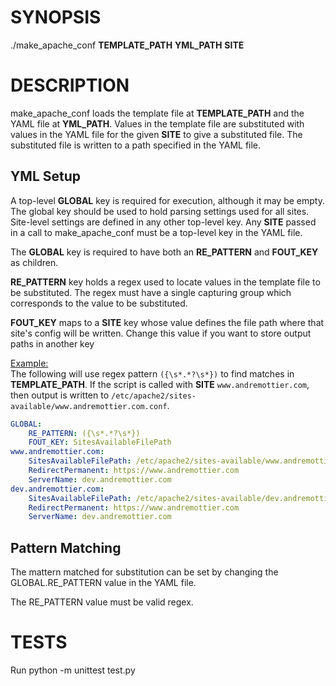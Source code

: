 
# SYNOPSIS

./make_apache_conf **TEMPLATE_PATH** **YML_PATH** **SITE**  

# DESCRIPTION

make_apache_conf loads the template file at **TEMPLATE_PATH** and the YAML file at **YML_PATH**. Values in the template file are substituted with values in the YAML file for the given **SITE** to give a substituted file. The substituted file is written to a path specified in the YAML file.  

## YML Setup  
A top-level **GLOBAL** key is required for execution, although it may be empty. The global key should be used to hold parsing settings used for all sites. Site-level settings are defined in any other top-level key. Any **SITE** passed in a call to make_apache_conf must be a top-level 
key in the YAML file.

The **GLOBAL** key is required to have both an **RE_PATTERN** and **FOUT_KEY** as children. 

**RE_PATTERN** key holds a regex used to locate values in the template file to be substituted. The regex must have a single capturing group which corresponds to the value to be substituted. 

**FOUT_KEY** maps to a **SITE** key whose value defines the file path where that site's config will be written. Change this value if you want to store output paths in another key

<INS>Example:</INS>  
The following will use regex pattern `({\s*.*?\s*})` to find matches in **TEMPLATE_PATH**. If the script is called with **SITE** `www.andremottier.com`, then output is written to `/etc/apache2/sites-available/www.andremottier.com.conf`.  

```yml
GLOBAL:
    RE_PATTERN: ({\s*.*?\s*})
    FOUT_KEY: SitesAvailableFilePath
www.andremottier.com:
    SitesAvailableFilePath: /etc/apache2/sites-available/www.andremottier.com.conf
    RedirectPermanent: https://www.andremottier.com
    ServerName: dev.andremottier.com
dev.andremottier.com:
    SitesAvailableFilePath: /etc/apache2/sites-available/dev.andremottier.com.conf
    RedirectPermanent: https://www.andremottier.com
    ServerName: dev.andremottier.com    
```

## Pattern Matching  
The mattern matched for substitution can be set by changing the GLOBAL.RE_PATTERN value in the YAML file.

The RE_PATTERN value must be valid regex.

# TESTS  
Run python -m unittest test.py
